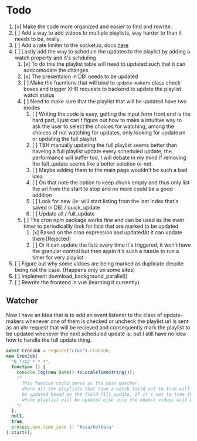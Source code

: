 # Todo

1. [x] Make the code more organized and easier to find and rewrite.
2. [ ] Add a way to add videos to multiple playlists, way harder to than it needs to be, really.
3. [ ] Add a rate limiter to the socket.io, docs [here](https:github.com/animir/node-rate-limiter-flexible/wiki/Overall-example#websocket-single-connection-prevent-flooding)
4. [ ] Lastly add the way to schedule the updates to the playlist by adding a watch property and it's schduling
   1. [x] To do this the playlist table will need to updated such that it can addcomodate the changes
   2. [x] The presentaion in DBI needs to be updated
   3. [ ] Make the fucntions that will bind to `update-makers` class check boxes and trigger XHR requests to backend to update the playlist watch status
   4. [ ] Need to make sure that the playlist that will be updated have two modes
      1. [ ] Writing the code is easy, getting the input form front end is the hard part, I just can't figure out how to make a intuitive way to ask the user to select the choices for watching, among the choices of not watching for updates, only looking for updatesm or updating the full playlist
      2. [ ] TBH manually updating the full playlist seems better than haveing a full playlist update every scheduled update, the performance will suffer too, I will debate in my mind if removing the full_update seems like a better solution or not.
      3. [ ] Maybe adding them to the main page wouldn't be such a bad idea
      4. [ ] On that note the option to keep chunk empty and thus only list the url from the start to stop and no more could be a good addition
      5. [ ] Look for new (ie: will start listing from the last index that's saved in DB) / quick_update
      6. [ ] Update all / full_update
   5. [ ] The cron npm package works fine and can be used as the main timer to periodicallly look for lists that are marked to be updated
      1. [x] Based on the cron expression and updatedAt it can update them [Rejected]
      2. [ ] Or it can update the lists every time it's triggered, it won't have the granular control but then again it's such a hassle to run a timer for very playlist
5. [ ] Figure out why some vidoes are being marked as duplicate despite being not the case. (Happens only on some sites)
6. [ ] Implement download_background_parallel()
7. [ ] Rewrite the frontend in vue (learning it currently)

## Watcher

Now I have an Idea that is to add an event listener to the class of update-makers
whenever one of them is checked or uncheck the playlist url is sent as an xhr request
that will be recieved and consequently mark the playlist to be updated whenever the
next scheduled update is, but I still have no idea how to handle the full update thing.

```javascript
const CronJob = require("cron").CronJob;
new CronJob(
  "0 */12 * * *",
  function () {
    console.log(new Date().toLocaleTimeString());
    /* 
      This funtion could serve as the main watcher,
      where all the playlists that have a watch field set to true will
      be updated based on the field fill_update, if it's set to true the
      whole playlist will be updated else only the newest vidoes will be looked for.
    */
  },
  null,
  true,
  process.env.time_zone || "Asia/Kolkata"
).start();
```
